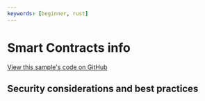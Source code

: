 ```yaml
---
keywords: [beginner, rust]
---
```


# Smart Contracts info

[View this sample's code on GitHub](https://github.com/thebigfilecom/examples/)



## Security considerations and best practices

